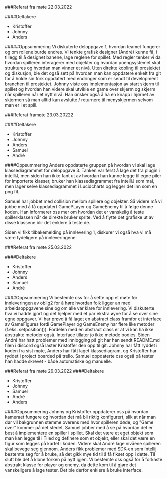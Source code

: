 ###Referat fra møte 22.03.2022

####Deltakere
- Kristoffer
- Johnny
- Anders

#####Oppsummering
Vi diskuterte deloppgave 1, hvordan teamet fungerer og om rollene burde endres. Vi tenkte grafisk designer (Andrè) kunne få, i tillegg til å designet banene, lage reglene for spillet. Med regler tenker vi da hvordan spilleren interagerer med objekter og hvordan poengsystemet skal struktures og hvordan man vinner et nivå.
Uten direkte kobling til prosjektet og diskusjon, ble det også sett på hvordan man kan oppdatere enkelt fra git for å holde sin fork oppdatert med endringer som er sendt til development branchen til prosjektet.
Johnny viste oss implementasjon av start skjerm til spillet og hvordan han videre skal utvikle en game over skjerm og skjerm når spilleren når et nytt nivå. Han ønsker også å ha en knapp i hjørnet av skjermen så man alltid kan avslutte / returnere til menyskjermen selvom man er i et spill.

###Referat framøte 23.03.20222

####Deltakere
- Kristoffer
- Johnny
- Anders
- Samuel
- André

####Oppsummering
Anders oppdaterte gruppen på hvordan vi skal lage klassediagrammet for
deloppgave 3. Tanken var først å lage det fra plugin i intelliJ, men
siden han ikke fant ut av hvordan han kunne legge til egne piler for importerte
klasser, bruker han klassediagrammet fra intelliJ som mal, men lager selve
klassediagrammet i Lucidcharts og legger det inn som en png fil.

Samuel har jobbet med collision mellom spillere og objekter. Så videre må vi jobbe med
å få oppdatert  GamePLayer og GameEnemy til å følge denne koden.
Han informerer oss mer om hvordan det er vanskelig å teste spillerklassen når
de direkte bruker sprite. Ved å flytte det grafiske ut av disse klassene
blir det enklere å teste de.

Siden vi fikk tilbakemelding på innlevering 1, diskurer vi også hva vi må
være tydeligere på innleveringene.

###Referat fra møte 25.03.2022

####Deltakere
- Kristoffer
- Johnny
- Anders
- Samuel
- André

####Oppsummering
Vi bestemte oss for å sette opp et møte før innleveringen av oblig2 for å høre hvordan folk ligger an med arbeidsoppgavene sine
og om alle var klare for innlevering. Vi diskuterte hva vi hadde gjort og det hjelper med et par ekstra øyne for å se over
sine egne oppgaver. Vi har prøvd å få laget en abstract class framfor et interface av GameFigures fordi GamePlayer og GameEnemy
har flere like metoder (f.eks. setposition()). Fordelen med en abstract class er at vi kan ha ikke abstrakte metoder også. Interface tillater
jo ikke metode bodies.
Siden André har hatt problemer med innlogging på git har han sendt README.md filen i discord også laster Kristoffer den opp til git.
Johnny har fått ryddet i koden fra sist møte, Anders har fått laget klassediagram, og Kristoffer har ryddet i project boarded på trello.
Samuel oppdaterte oss også på tester han hadde skrevet - både automatiske og manuelle.

###Referat fra møte 29.03.2022
####Deltakere
- Kristoffer
- Johnny
- Samuel
- André
- Anders

####Oppsummering
Johnny og Kristoffer oppdaterer oss på hvordan kameraet fungere og hvordan det må bli riktig konfigurert, slik at når man dør vil bakgrunnen stemme
overens med hvor spilleren døde, og "Game over" kommer på det stedet.
Samuel jobber med å se på hvordan det er best å implementere en spiller i spillet. Skal det være
et eget objekt som man kan legge til i Tiled og definere som et objekt, eller skal det
være en figur som legges på kartet i koden. Videre skal André lage nivåene spilleren skal bevege seg gjennom.
Anders fikk problemer med SDK-en som Intellij bestemte seg for å bruke, så
det gikk mye tid til å få fikset opp i dette. Til slutt ble det å klone forken på nytt igjen.
Vi bestemte oss også for å forkaste abstrakt klasse for player og enemy, da dette
kom til å gjøre det vanskeligere å lage tester. Det ble derfor enklere å bruke interface.
